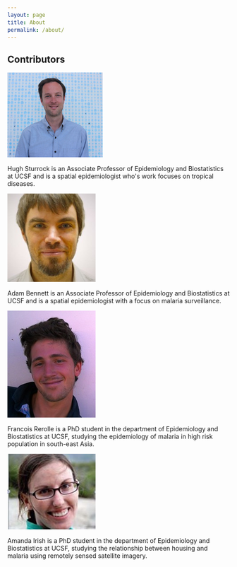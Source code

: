 ```yaml
---
layout: page
title: About
permalink: /about/
---
```


## Contributors

![Hugh Sturrock](/assets/img/about/hugh.png)

Hugh Sturrock is an Associate Professor of Epidemiology and Biostatistics at UCSF and is a spatial epidemiologist who's work focuses on tropical diseases.

![Adam Bennett](/assets/img/about/adam.jpg)

Adam Bennett is an Associate Professor of Epidemiology and Biostatistics at UCSF and is a spatial epidemiologist with a focus on malaria surveillance.

![Francois Rerolle](/assets/img/about/francois.jpg "Francois Rerolle")

Francois Rerolle is a PhD student in the department of Epidemiology and Biostatistics at UCSF, studying the epidemiology of malaria in high risk population in south-east Asia.

![Francois Rerolle](/assets/img/about/amanda.jpg "Amanda Irish")

Amanda Irish is a PhD student in the department of Epidemiology and Biostatistics at UCSF, studying the relationship between housing and malaria using remotely sensed satellite imagery. 